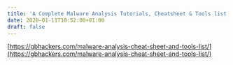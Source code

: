 ```yaml
---
title: 'A Complete Malware Analysis Tutorials, Cheatsheet & Tools list for Security Professionals'
date: 2020-01-11T18:52:00+01:00
draft: false
---
```


[https://gbhackers.com/malware-analysis-cheat-sheet-and-tools-list/](https://gbhackers.com/malware-analysis-cheat-sheet-and-tools-list/)